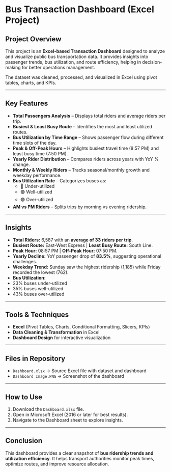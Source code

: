 
# Bus Transaction Dashboard (Excel Project)

##  Project Overview
This project is an **Excel-based Transaction Dashboard** designed to analyze and visualize public bus transportation data. It provides insights into passenger trends, bus utilization, and route efficiency, helping in decision-making for better operations management.  

The dataset was cleaned, processed, and visualized in Excel using pivot tables, charts, and KPIs.

---

##  Key Features
- **Total Passengers Analysis** – Displays total riders and average riders per trip.
- **Busiest & Least Busy Route** – Identifies the most and least utilized routes.
- **Bus Utilization by Time Range** – Shows passenger flow during different time slots of the day.
- **Peak & Off-Peak Hours** – Highlights busiest travel time (8:57 PM) and least busy time (7:50 PM).
- **Yearly Rider Distribution** – Compares riders across years with YoY % change.
- **Monthly & Weekly Riders** – Tracks seasonal/monthly growth and weekday performance.
- **Bus Utilization Rate** – Categorizes buses as:
  - 🔵 Under-utilized  
  - 🟢 Well-utilized  
  - 🟣 Over-utilized
- **AM vs PM Riders** – Splits trips by morning vs evening ridership.

---

##  Insights
-  **Total Riders:** 6,587 with an **average of 33 riders per trip**.  
-  **Busiest Route:** East-West Express | **Least Busy Route:** South Line.  
-  **Peak Hour:** 08:57 PM | **Off-Peak Hour:** 07:50 PM.  
-  **Yearly Decline:** YoY passenger drop of **83.5%**, suggesting operational challenges.  
-  **Weekday Trend:** Sunday saw the highest ridership (1,185) while Friday recorded the lowest (762).  
-  **Bus Utilization:**  
  - 23% buses under-utilized  
  - 35% buses well-utilized  
  - 43% buses over-utilized  

---

##  Tools & Techniques
- **Excel** (Pivot Tables, Charts, Conditional Formatting, Slicers, KPIs)  
- **Data Cleaning & Transformation** in Excel  
- **Dashboard Design** for interactive visualization  

---

##  Files in Repository
- `Dashboard.xlsx` → Source Excel file with dataset and dashboard  
- `Dashboard Image.PNG` → Screenshot of the dashboard  

---

##  How to Use
1. Download the `Dashboard.xlsx` file.  
2. Open in Microsoft Excel (2016 or later for best results).  
3. Navigate to the Dashboard sheet to explore insights.  

---

##  Conclusion
This dashboard provides a clear snapshot of **bus ridership trends and utilization efficiency**. It helps transport authorities monitor peak times, optimize routes, and improve resource allocation.

